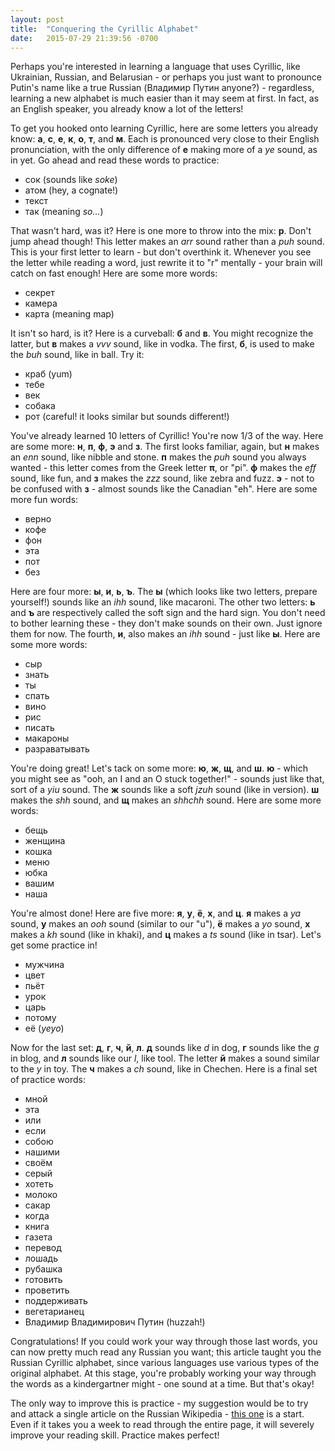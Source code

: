 ```yaml
---
layout: post
title:  "Conquering the Cyrillic Alphabet"
date:   2015-07-29 21:39:56 -0700
---
```

Perhaps you're interested in learning a language that uses Cyrillic, like Ukrainian, Russian, and Belarusian - or perhaps you just want to pronounce Putin's name like a true Russian (Владимир Путин anyone?) - regardless, learning a new alphabet is much easier than it may seem at first. In fact, as an English speaker, you already know a lot of the letters!

To get you hooked onto learning Cyrillic, here are some letters you already know: **а**, **с**, **е**, **к**, **о**, **т**, and **м**. Each is pronounced very close to their English pronunciation, with the only difference of **е** making more of a *ye* sound, as in yet. Go ahead and read these words to practice:

- сок (sounds like *soke*)
- атом (hey, a cognate!)
- текст
- так (meaning *so...*)

That wasn't hard, was it? Here is one more to throw into the mix: **р**. Don't jump ahead though! This letter makes an *arr* sound rather than a *puh* sound. This is your first letter to learn - but don't overthink it. Whenever you see the letter while reading a word, just rewrite it to "r" mentally - your brain will catch on fast enough! Here are some more words:

- секрет
- камера
- карта (meaning map)

It isn't so hard, is it? Here is a curveball: **б** and **в**. You might recognize the latter, but **в** makes a *vvv* sound, like in vodka. The first, **б**, is used to make the *buh* sound, like in ball. Try it:

- краб (yum)
- тебе
- век
- собака
- рот (careful! it looks similar but sounds different!)

You've already learned 10 letters of Cyrillic! You're now 1/3 of the way. Here are some more: **н**, **п**, **ф**, **э** and **з**. The first looks familiar, again, but **н** makes an *enn* sound, like nibble and stone. **п** makes the *puh* sound you always wanted - this letter comes from the Greek letter **π**, or "pi". **ф** makes the *eff* sound, like fun, and **з** makes the *zzz* sound, like zebra and fuzz. **э** - not to be confused with **з** - almost sounds like the Canadian "eh". Here are some more fun words:

- верно
- кофе
- фон
- эта
- пот
- без

Here are four more: **ы**, **и**, **ь**, **ъ**. The **ы** (which looks like two letters, prepare yourself!) sounds like an *ihh* sound, like macaroni. The other two letters: **ь** and **ъ** are respectively called the soft sign and the hard sign. You don't need to bother learning these - they don't make sounds on their own. Just ignore them for now. The fourth, **и**, also makes an *ihh* sound - just like **ы**. Here are some more words:

- сыр
- знать
- ты
- спать
- вино
- рис
- писать
- макароны
- разраватывать

You're doing great! Let's tack on some more: **ю**, **ж**, **щ**, and **ш**. **ю** - which you might see as "ooh, an I and an O stuck together!" - sounds just like that, sort of a *yiu* sound. The **ж** sounds like a soft *jzuh* sound (like in version). **ш** makes the *shh* sound, and **щ** makes an *shhchh* sound. Here are some more words:

- бещь
- женщина
- кошка
- меню
- юбка
- вашим
- наша

You're almost done! Here are five more: **я**, **у**, **ё**, **х**, and **ц**. **я** makes a *ya* sound, **у** makes an *ooh* sound (similar to our "u"), **ё** makes a *yo* sound, **х** makes a *kh* sound (like in khaki), and **ц** makes a *ts* sound (like in tsar). Let's get some practice in!

- мужчина
- цвет
- пьёт
- урок
- царь
- потому
- её (*yeyo*)

Now for the last set: **д**, **г**, **ч**, **й**, **л**. **д** sounds like *d* in dog, **г** sounds like the *g* in blog, and **л** sounds like our *l*, like tool. The letter **й** makes a sound similar to the *y* in toy. The **ч** makes a *ch* sound, like in Chechen. Here is a final set of practice words:

- мной
- эта
- или
- если
- собою
- нашими
- своём
- серый
- хотеть
- молоко
- сакар
- когда
- книга
- газета
- перевод
- лошадь
- рубашка
- готовить
- проветить
- поддерживать
- вегетарианец
- Владимир Владимирович Путин (huzzah!)

Congratulations! If you could work your way through those last words, you can now pretty much read any Russian you want; this article taught you the Russian Cyrillic alphabet, since various languages use various types of the original alphabet. At this stage, you're probably working your way through the words as a kindergartner might - one sound at a time. But that's okay!

The only way to improve this is practice - my suggestion would be to try and attack a single article on the Russian Wikipedia - [this one](https://ru.wikipedia.org/wiki/%D0%9F%D1%83%D1%82%D0%B8%D0%BD,_%D0%92%D0%BB%D0%B0%D0%B4%D0%B8%D0%BC%D0%B8%D1%80_%D0%92%D0%BB%D0%B0%D0%B4%D0%B8%D0%BC%D0%B8%D1%80%D0%BE%D0%B2%D0%B8%D1%87) is a start. Even if it takes you a week to read through the entire page, it will severely improve your reading skill. Practice makes perfect!

